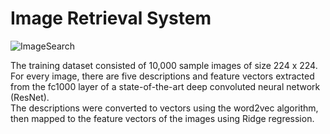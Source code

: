 # Image Retrieval System
![ImageSearch](https://user-images.githubusercontent.com/89981980/148706285-c6d022b7-4a63-4991-800a-a9992759caea.gif)

The training dataset consisted of 10,000 sample images of size 224 x 224. For every image, there are five descriptions and feature vectors extracted from the fc1000 layer of a state-of-the-art deep convoluted neural network (ResNet).  
The descriptions were converted to vectors using the word2vec algorithm, then mapped to the feature vectors of the images using Ridge regression.
